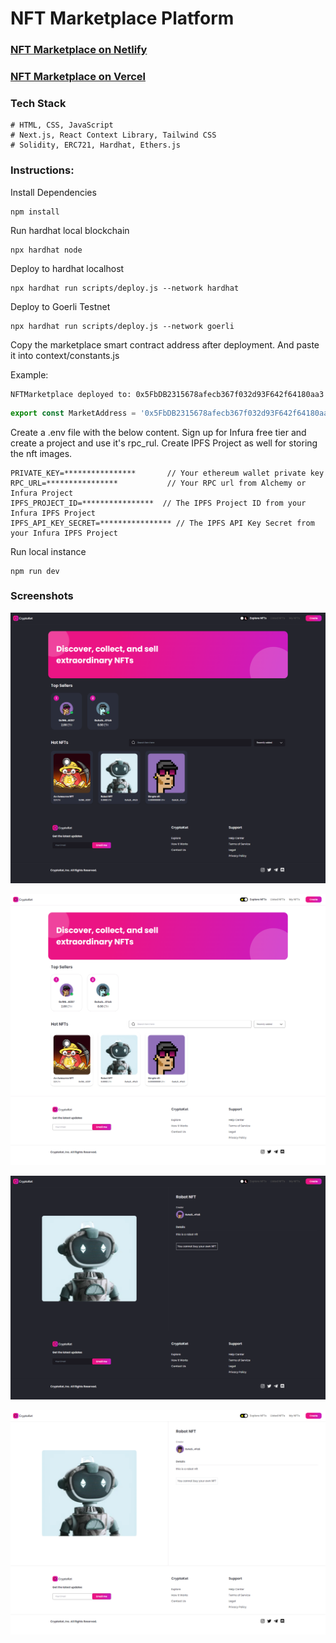 # NFT Marketplace Platform

### [NFT Marketplace on Netlify](https://nft-marketplace-infura.netlify.app/)

### [NFT Marketplace on Vercel](https://nft-marketplace-infura.vercel.app/)

### Tech Stack
```
# HTML, CSS, JavaScript
# Next.js, React Context Library, Tailwind CSS
# Solidity, ERC721, Hardhat, Ethers.js
```

### Instructions:

Install Dependencies
```shell
npm install
```

Run hardhat local blockchain
```shell
npx hardhat node
```

Deploy to hardhat localhost
```shell
npx hardhat run scripts/deploy.js --network hardhat
```

Deploy to Goerli Testnet
```shell
npx hardhat run scripts/deploy.js --network goerli
```

Copy the marketplace smart contract address after deployment. And paste it into context/constants.js

Example:
```shell
NFTMarketplace deployed to: 0x5FbDB2315678afecb367f032d93F642f64180aa3
```
```js
export const MarketAddress = '0x5FbDB2315678afecb367f032d93F642f64180aa3'
```

Create a .env file with the below content. Sign up for Infura free tier and create a project and use it's rpc_rul. Create IPFS Project as well for storing the nft images.
```shell
PRIVATE_KEY=****************       // Your ethereum wallet private key
RPC_URL=****************           // Your RPC url from Alchemy or Infura Project
IPFS_PROJECT_ID=****************  // The IPFS Project ID from your Infura IPFS Project
IPFS_API_KEY_SECRET=**************** // The IPFS API Key Secret from your Infura IPFS Project
```

Run local instance
```shell
npm run dev
```

### Screenshots

![Main Page - Dark](./assets/screenshots/screencapture-main-dark.png "Title")

![Main Page - Light](./assets/screenshots/screencapture-main-light.png "Title")

![NFT Page - Dark](./assets/screenshots/screencapture-nft-dark.png "Title")

![NFT Page - Light](./assets/screenshots/screencapture-nft-light.png "Title")
